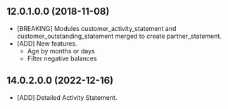 ## 12.0.1.0.0 (2018-11-08)

- \[BREAKING\] Modules customer_activity_statement and
  customer_outstanding_statement merged to create partner_statement.
- \[ADD\] New features.
  - Age by months or days
  - Filter negative balances

## 14.0.2.0.0 (2022-12-16)

- \[ADD\] Detailed Activity Statement.
